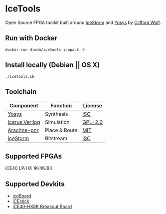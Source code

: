# IceTools

Open Source FPGA toolkit built around [IceStorm](http://www.clifford.at/icestorm/) and [Yosys](http://www.clifford.at/yosys/) by [Clifford Wolf](http://www.clifford.at/).

## Run with Docker

```
docker run dimdm/icetools icepack -h
```

## Install locally (Debian || OS X)

```
./icetools.sh
```

## Toolchain

| Component                                           | Function      | License                                            |
|-----------------------------------------------------|---------------|----------------------------------------------------|
| [Yosys](http://www.clifford.at/yosys/)              | Synthesis     | [ISC](https://opensource.org/licenses/ISC)         |
| [Icarus Verilog](http://iverilog.icarus.com/)       | Simulation    | [GPL-2.0](https://opensource.org/licenses/GPL-2.0) |
| [Arachne-pnr](https://github.com/cseed/arachne-pnr) | Place & Route | [MIT](https://opensource.org/licenses/MIT)         |
| [IceStorm](http://www.clifford.at/icestorm/)        | Bitstream     | [ISC](https://opensource.org/licenses/ISC)         |

## Supported FPGAs

iCE40 LP/HX 1K/4K/8K

## Supported Devkits

- [icoBoard](https://shop.trenz-electronic.de/en/TE0887-02M-icoBoard-Version-1.1-with-8-MBit-SRAM)
- [iCEstick](http://www.latticesemi.com/icestick)
- [iCE40-HX8K Breakout Board](http://www.latticesemi.com/Products/DevelopmentBoardsAndKits/iCE40HX8KBreakoutBoard.aspx)
